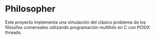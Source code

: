 # Philosopher
Este proyecto implementa una simulación del clásico problema de los filósofos comensales utilizando programación multihilo en C con POSIX threads. 
